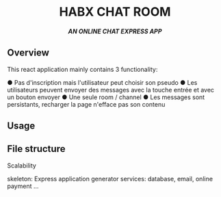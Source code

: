 <h1 align="center">HABX CHAT ROOM </h1>

<h5 align="center">AN ONLINE CHAT EXPRESS APP</h5>

## Overview
This react application mainly contains 3 functionality:

● Pas d'inscription mais l'utilisateur peut choisir son pseudo
● Les utilisateurs peuvent envoyer des messages avec la touche entrée et avec un
bouton envoyer
● Une seule room / channel
● Les messages sont persistants, recharger la page n'efface pas son contenu

## Usage


## File structure
Scalability
 
skeleton: Express application generator
services: database, email, online payment ...